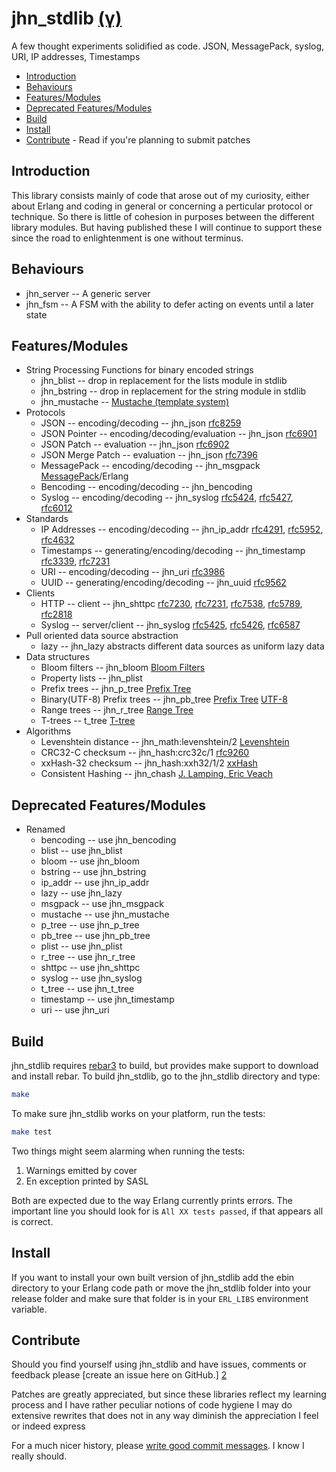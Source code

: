 jhn_stdlib [(γ)][5]
==========

A few thought experiments solidified as code.
JSON, MessagePack, syslog, URI, IP addresses, Timestamps

  * [Introduction](#introduction)
  * [Behaviours](#behaviours)
  * [Features/Modules](#features)
  * [Deprecated Features/Modules](#deprecated)
  * [Build](#build)
  * [Install](#install)
  * [Contribute](#contribute) - Read if you're planning to submit patches

<a name='introduction'>

Introduction
------------

This library consists mainly of code that arose out of my curiosity, either
about Erlang and coding in general or concerning a perticular protocol or
technique. So there is little of cohesion in purposes between the different
library modules. But having published these I will continue to support these
since the road to enlightenment is one without terminus.

Behaviours
--------

  * jhn_server -- A generic server
  * jhn_fsm -- A FSM with the ability to defer acting on events until
    a later state

<a name='features'>

Features/Modules
--------

  * String Processing Functions for binary encoded strings
    * jhn_blist -- drop in replacement for the lists module in stdlib
    * jhn_bstring -- drop in replacement for the string module in stdlib
    * jhn_mustache -- [Mustache (template system)][37]
  * Protocols
    * JSON  -- encoding/decoding -- jhn_json [rfc8259][30]
    * JSON Pointer -- encoding/decoding/evaluation -- jhn_json [rfc6901][8]
    * JSON Patch -- evaluation -- jhn_json [rfc6902][31]
    * JSON Merge Patch  -- evaluation -- jhn_json [rfc7396][32]
    * MessagePack -- encoding/decoding -- jhn_msgpack [MessagePack][12]/Erlang
    * Bencoding -- encoding/decoding -- jhn_bencoding
    * Syslog -- encoding/decoding  -- jhn_syslog [rfc5424][13],
                                                 [rfc5427][14],
                                                 [rfc6012][29]
  * Standards
    * IP Addresses -- encoding/decoding -- jhn_ip_addr [rfc4291][16],
                                                       [rfc5952][17],
                                                        [rfc4632][18]
    * Timestamps -- generating/encoding/decoding -- jhn_timestamp [rfc3339][19],
                                                                  [rfc7231][21]
    * URI -- encoding/decoding -- jhn_uri [rfc3986][15]
    * UUID -- generating/encoding/decoding -- jhn_uuid [rfc9562][42]
  * Clients
    * HTTP -- client -- jhn_shttpc [rfc7230][20], [rfc7231][21],
                                   [rfc7538][22], [rfc5789][23],
                                   [rfc2818][24]
    * Syslog -- server/client -- jhn_syslog [rfc5425][25], [rfc5426][26],
                                            [rfc6587][27]
  * Pull oriented data source abstraction
    * lazy -- jhn_lazy abstracts different data sources as uniform lazy data
  * Data structures
    * Bloom filters -- jhn_bloom [Bloom Filters][36]
    * Property lists -- jhn_plist
    * Prefix trees -- jhn_p_tree [Prefix Tree][38]
    * Binary(UTF-8) Prefix trees -- jhn_pb_tree [Prefix Tree][38]
                                                [UTF-8][39]
    * Range trees -- jhn_r_tree [Range Tree][40]
    * T-trees -- t_tree [T-tree][41]
  * Algorithms
    * Levenshtein distance -- jhn_math:levenshtein/2 [Levenshtein][35]
    * CRC32-C checksum -- jhn_hash:crc32c/1 [rfc9260][33]
    * xxHash-32 checksum -- jhn_hash:xxh32/1/2 [xxHash][34]
    * Consistent Hashing -- jhn_chash [J. Lamping, Eric Veach][28]

<a name='deprecated'>

Deprecated Features/Modules
--------

  * Renamed
    * bencoding -- use jhn_bencoding
    * blist -- use jhn_blist
    * bloom -- use jhn_bloom
    * bstring -- use jhn_bstring
    * ip_addr -- use jhn_ip_addr
    * lazy -- use jhn_lazy
    * msgpack -- use jhn_msgpack
    * mustache -- use jhn_mustache
    * p_tree -- use jhn_p_tree
    * pb_tree -- use jhn_pb_tree
    * plist -- use jhn_plist
    * r_tree -- use jhn_r_tree
    * shttpc -- use jhn_shttpc
    * syslog -- use jhn_syslog
    * t_tree -- use jhn_t_tree
    * timestamp -- use jhn_timestamp
    * uri -- use jhn_uri

<a name='build'>

Build
-----

jhn_stdlib requires [rebar3][1] to build, but provides make support to download
and install rebar. To build jhn_stdlib, go to the jhn_stdlib directory and type:

```sh
make
```

To make sure jhn_stdlib works on your platform, run the tests:

```sh
make test
```

Two things might seem alarming when running the tests:

  1. Warnings emitted by cover
  2. En exception printed by SASL

Both are expected due to the way Erlang currently prints errors. The
important line you should look for is `All XX tests passed`, if that
appears all is correct.


<a name='install'>

Install
-------

If you want to install your own built version of jhn_stdlib add the ebin
directory to your Erlang code path or move the jhn_stdlib folder into your
release folder and make sure that folder is in your `ERL_LIBS`
environment variable.


<a name='contribute'>

Contribute
----------

Should you find yourself using jhn_stdlib and have issues, comments or
feedback please [create an issue here on GitHub.] [2]

Patches are greatly appreciated, but since these libraries reflect my
learning process and I have rather peculiar notions of code hygiene
I may do extensive rewrites that does not in any way diminish the
appreciation I feel or indeed express

For a much nicer history, please [write good commit messages][4].
I know I really should.

  [1]: https://github.com/erlang/rebar3
       "Rebar3 - A build tool for Erlang"
  [2]: http://github.com/JanHenryNystrom/jhn_stdlib/issues
       "jhn_stdlib issues"
  [4]: http://github.com/erlang/otp/wiki/Writing-good-commit-messages
       "Erlang/OTP commit messages"
  [5]: http://en.wikipedia.org/wiki/Software_release_life_cycle
       "Software release life cycle"
  [6]: http://www.ietf.org/rfc/rfc4627.txt
       "The application/json Media Type for JavaScript Object Notation (JSON)"
  [7]: http://www.ietf.org/rfc/rfc7159.txt
       "The JavaScript Object Notation (JSON) Data Interchange Format"
  [8]: http://www.ietf.org/rfc/rfc6901.txt
       "JavaScript Object Notation (JSON) Pointer"
  [10]: http://tools.ietf.org/id/draft-zyp-json-schema-04.txt
       "JSON Schema: core definitions and terminology"
  [11]: http://tools.ietf.org/id/draft-fge-json-schema-validation-00.txt
       "JSON Schema: interactive and non interactive validation"
  [12]: http://msgpack.org/
       "An efficient binary serialization format"
  [13]: http://www.ietf.org/rfc/rfc5424.txt
       "The Syslog Protocol"
  [14]: http://www.ietf.org/rfc/rfc5427.txt
       "Textual Conventions for Syslog Management"
  [15]: http://www.ietf.org/rfc/rfc3986.txt
       "Uniform Resource Identifier (URI): Generic Syntax"
  [16]: http://www.ietf.org/rfc/rfc4291.txt
       "IP Version 6 Addressing Architecture"
  [17]: http://www.ietf.org/rfc/rfc5952.txt
       "A Recommendation for IPv6 Address Text Representation"
  [18]: http://www.ietf.org/rfc/rfc4632.txt
       "Classless Inter-domain Routing (CIDR): The Internet Address Assignment and Aggregation Plan"
  [19]: http://www.ietf.org/rfc/rfc3339.txt
       "Date and Time on the Internet: Timestamps"
  [20]: http://www.ietf.org/rfc/rfc7230.txt
       "Hypertext Transfer Protocol (HTTP/1.1): Message Syntax and Routing"
  [21]: http://www.ietf.org/rfc/rfc7231.txt
       "Hypertext Transfer Protocol (HTTP/1.1): Semantics and Content"
  [22]: http://www.ietf.org/rfc/rfc7538.txt
       "The Hypertext Transfer Protocol Status Code 308 (Permanent Redirect)"
  [23]: http://www.ietf.org/rfc/rfc5789.txt
       "PATCH Method for HTTP"
  [24]: http://www.ietf.org/rfc/rfc2818.txt
       "HTTP Over TLS (rfc2818)"
  [25]: http://www.ietf.org/rfc/rfc5425.txt
       "Transport Layer Security (TLS) Transport Mapping for Syslog"
  [26]: http://www.ietf.org/rfc/rfc5426.txt
       "Transmission of Syslog Messages over UDP"
  [27]: http://www.ietf.org/rfc/rfc6587.txt
       "Transmission of Syslog Messages over TCP"
  [28]: https://arxiv.org/ftp/arxiv/papers/1406/1406.2294.pdf
       "A Fast, Minimal Memory, Consistent Hash Algorithm, John Lamping, Eric Veach"
  [29]: http://www.ietf.org/rfc/rfc6012.txt
        "Datagram Transport Layer Security (DTLS) Transport Mapping for Syslog"
  [30]: http://www.ietf.org/rfc/rfc8259.txt
        "The JavaScript Object Notation (JSON) Data Interchange Format"
  [31]: http://www.ietf.org/rfc/rfc6902.txt
        "JavaScript Object Notation (JSON) Patch"
  [32]: http://www.ietf.org/rfc/rfc7396.txt
        "JSON Merge Patch"
  [33]: http://www.ietf.org/rfc/rfc9260.txt
       "[Castagnoli93] G. Castagnoli, S. Braeuer and M. Herrman \"Optimization
                       of Cyclic Redundancy-Check Codes with 24 and 32 Parity
                       Bits\", IEEE Transact. on Communications, Vol. 41, No.
                       6, June 1993."
  [34]: http://github.com/Cyan4973/xxHash
        "xxHash - Extremely fast hash algorithm"
  [35]: https://en.wikipedia.org/wiki/Levenshtein_distance
        "Levenshtein distance"
  [36]: https://en.wikipedia.org/wiki/Bloom_filter
        "Bloom filter"
  [37]: https://en.wikipedia.org/wiki/Mustache_(template_system)
        "Mustache (template system)"
  [38]: https://en.wikipedia.org/wiki/Trie
        "Trie"
  [39]: https://en.wikipedia.org/wiki/UTF-8
        "UTF-8"
  [40]: https://en.wikipedia.org/wiki/Range_tree
        "Range tree"
  [41]: https://en.wikipedia.org/wiki/T-tree
        "T-tree"
  [42]: http://www.ietf.org/rfc/rfc9562.txt
        "Universally Unique IDentifiers (UUIDs)"